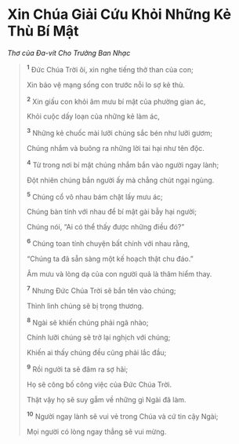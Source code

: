 # Xin Chúa Giải Cứu Khỏi Những Kẻ Thù Bí Mật
*Thơ của Ða-vít Cho Trưởng Ban Nhạc*

> <sup><b>1</b></sup> Ðức Chúa Trời ôi, xin nghe tiếng thở than của con;
> 
> Xin bảo vệ mạng sống con trước nỗi lo sợ kẻ thù.
> 
> <sup><b>2</b></sup> Xin giấu con khỏi âm mưu bí mật của phường gian ác,
> 
> Khỏi cuộc dấy loạn của những kẻ làm ác,
> 
> <sup><b>3</b></sup> Những kẻ chuốc mài lưỡi chúng sắc bén như lưỡi gươm;
> 
> Chúng nhắm và buông ra những lời tai hại như tên độc.
> 
> <sup><b>4</b></sup> Từ trong nơi bí mật chúng nhắm bắn vào người ngay lành;
> 
> Ðột nhiên chúng bắn người ấy mà chẳng chút ngại ngùng.
> 
> <sup><b>5</b></sup> Chúng cổ võ nhau bám chặt lấy mưu ác;
> 
> Chúng bàn tính với nhau để bí mật gài bẫy hại người;
> 
> Chúng nói, “Ai có thể thấy được những điều đó?”
> 
> <sup><b>6</b></sup> Chúng toan tính chuyện bất chính với nhau rằng,
> 
> “Chúng ta đã sẵn sàng một kế hoạch thật chu đáo.”
> 
> Âm mưu và lòng dạ của con người quả là thâm hiểm thay.
>
> <sup><b>7</b></sup> Nhưng Ðức Chúa Trời sẽ bắn tên vào chúng;
> 
> Thình lình chúng sẽ bị trọng thương.
> 
> <sup><b>8</b></sup> Ngài sẽ khiến chúng phải ngã nhào;
> 
> Chính lưỡi chúng sẽ trở lại nghịch với chúng;
> 
> Khiến ai thấy chúng đều cũng phải lắc đầu;
> 
> <sup><b>9</b></sup> Rồi người ta sẽ đâm ra sợ hãi;
> 
> Họ sẽ công bố công việc của Ðức Chúa Trời.
> 
> Thật vậy họ sẽ suy gẫm về những gì Ngài đã làm.
>
> <sup><b>10</b></sup> Người ngay lành sẽ vui vẻ trong Chúa và cứ tin cậy Ngài;
> 
> Mọi người có lòng ngay thẳng sẽ vui mừng.